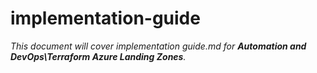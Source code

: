 # implementation-guide

_This document will cover implementation guide.md for **Automation and DevOps\Terraform Azure Landing Zones**._

